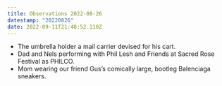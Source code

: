 ```yaml
---
title: Observations 2022-08-26
datestamp: "20220826"
date: 2022-09-11T21:48:52.110Z
---
```

- The umbrella holder a mail carrier devised for his cart.
- Dad and Nels performing with Phil Lesh and Friends at Sacred Rose Festival as PHILCO.
- Mom wearing our friend Gus’s comically large, bootleg Balenciaga sneakers.